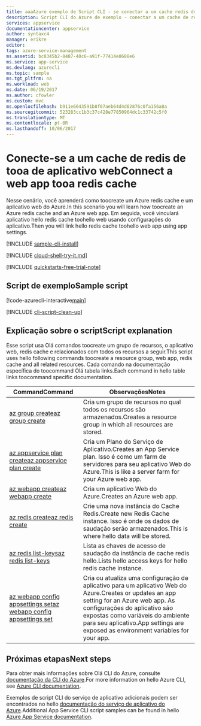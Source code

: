 ```yaml
---
title: aaaAzure exemplo de Script CLI - se conectar a um cache redis do web app tooa | Microsoft Docs
description: Script CLI do Azure de exemplo - conectar a um cache de redis de tooa de aplicativo web
services: appservice
documentationcenter: appservice
author: syntaxc4
manager: erikre
editor: 
tags: azure-service-management
ms.assetid: bc8345b2-8487-40c6-a91f-77414e8688e6
ms.service: app-service
ms.devlang: azurecli
ms.topic: sample
ms.tgt_pltfrm: na
ms.workload: web
ms.date: 06/19/2017
ms.author: cfowler
ms.custom: mvc
ms.openlocfilehash: b911e6643591b8f07aeb64d4d62876c0fa156a8a
ms.sourcegitcommit: 523283cc1b3c37c428e77850964dc1c33742c5f0
ms.translationtype: MT
ms.contentlocale: pt-BR
ms.lasthandoff: 10/06/2017
---
```

# <a name="connect-a-web-app-tooa-redis-cache"></a><span data-ttu-id="0bbf5-103">Conecte-se a um cache de redis de tooa de aplicativo web</span><span class="sxs-lookup"><span data-stu-id="0bbf5-103">Connect a web app tooa redis cache</span></span>

<span data-ttu-id="0bbf5-104">Nesse cenário, você aprenderá como toocreate um Azure redis cache e um aplicativo web do Azure.</span><span class="sxs-lookup"><span data-stu-id="0bbf5-104">In this scenario you will learn how toocreate an Azure redis cache and an Azure web app.</span></span> <span data-ttu-id="0bbf5-105">Em seguida, você vinculará aplicativo hello redis cache toohello web usando configurações do aplicativo.</span><span class="sxs-lookup"><span data-stu-id="0bbf5-105">Then you will link hello redis cache toohello web app using app settings.</span></span>

[!INCLUDE [sample-cli-install](../../../includes/sample-cli-install.md)]

[!INCLUDE [cloud-shell-try-it.md](../../../includes/cloud-shell-try-it.md)]

[!INCLUDE [quickstarts-free-trial-note](../../../includes/quickstarts-free-trial-note.md)]

## <a name="sample-script"></a><span data-ttu-id="0bbf5-106">Script de exemplo</span><span class="sxs-lookup"><span data-stu-id="0bbf5-106">Sample script</span></span>

[!code-azurecli-interactive[main](../../../cli_scripts/app-service/connect-to-redis/connect-to-redis.sh "Azure Redis Cache")]

[!INCLUDE [cli-script-clean-up](../../../includes/cli-script-clean-up.md)]

## <a name="script-explanation"></a><span data-ttu-id="0bbf5-107">Explicação sobre o script</span><span class="sxs-lookup"><span data-stu-id="0bbf5-107">Script explanation</span></span>

<span data-ttu-id="0bbf5-108">Esse script usa Olá comandos toocreate um grupo de recursos, o aplicativo web, redis cache e relacionados com todos os recursos a seguir.</span><span class="sxs-lookup"><span data-stu-id="0bbf5-108">This script uses hello following commands toocreate a resource group, web app, redis cache and all related resources.</span></span> <span data-ttu-id="0bbf5-109">Cada comando na documentação específica do toocommand Olá tabela links.</span><span class="sxs-lookup"><span data-stu-id="0bbf5-109">Each command in hello table links toocommand specific documentation.</span></span>

| <span data-ttu-id="0bbf5-110">Command</span><span class="sxs-lookup"><span data-stu-id="0bbf5-110">Command</span></span> | <span data-ttu-id="0bbf5-111">Observações</span><span class="sxs-lookup"><span data-stu-id="0bbf5-111">Notes</span></span> |
|---|---|
| [<span data-ttu-id="0bbf5-112">az group create</span><span class="sxs-lookup"><span data-stu-id="0bbf5-112">az group create</span></span>](https://docs.microsoft.com/cli/azure/group#create) | <span data-ttu-id="0bbf5-113">Cria um grupo de recursos no qual todos os recursos são armazenados.</span><span class="sxs-lookup"><span data-stu-id="0bbf5-113">Creates a resource group in which all resources are stored.</span></span> |
| [<span data-ttu-id="0bbf5-114">az appservice plan create</span><span class="sxs-lookup"><span data-stu-id="0bbf5-114">az appservice plan create</span></span>](https://docs.microsoft.com/cli/azure/appservice/plan#create) | <span data-ttu-id="0bbf5-115">Cria um Plano do Serviço de Aplicativo.</span><span class="sxs-lookup"><span data-stu-id="0bbf5-115">Creates an App Service plan.</span></span> <span data-ttu-id="0bbf5-116">Isso é como um farm de servidores para seu aplicativo Web do Azure.</span><span class="sxs-lookup"><span data-stu-id="0bbf5-116">This is like a server farm for your Azure web app.</span></span> |
| [<span data-ttu-id="0bbf5-117">az webapp create</span><span class="sxs-lookup"><span data-stu-id="0bbf5-117">az webapp create</span></span>](https://docs.microsoft.com/cli/azure/webapp#create) | <span data-ttu-id="0bbf5-118">Cria um aplicativo Web do Azure.</span><span class="sxs-lookup"><span data-stu-id="0bbf5-118">Creates an Azure web app.</span></span> |
| [<span data-ttu-id="0bbf5-119">az redis create</span><span class="sxs-lookup"><span data-stu-id="0bbf5-119">az redis create</span></span>](https://docs.microsoft.com/en-us/cli/azure/redis#create) | <span data-ttu-id="0bbf5-120">Crie uma nova instância do Cache Redis.</span><span class="sxs-lookup"><span data-stu-id="0bbf5-120">Create new Redis Cache instance.</span></span> <span data-ttu-id="0bbf5-121">Isso é onde os dados de saudação serão armazenados.</span><span class="sxs-lookup"><span data-stu-id="0bbf5-121">This is where hello data will be stored.</span></span> |
| [<span data-ttu-id="0bbf5-122">az redis list-keys</span><span class="sxs-lookup"><span data-stu-id="0bbf5-122">az redis list-keys</span></span>](https://docs.microsoft.com/en-us/cli/azure/redis#list-keys) | <span data-ttu-id="0bbf5-123">Lista as chaves de acesso de saudação da instância de cache redis hello.</span><span class="sxs-lookup"><span data-stu-id="0bbf5-123">Lists hello access keys for hello redis cache instance.</span></span> |
| [<span data-ttu-id="0bbf5-124">az webapp config appsettings set</span><span class="sxs-lookup"><span data-stu-id="0bbf5-124">az webapp config appsettings set</span></span>](https://docs.microsoft.com/cli/azure/webapp/config/appsettings#set) | <span data-ttu-id="0bbf5-125">Cria ou atualiza uma configuração de aplicativo para um aplicativo Web do Azure.</span><span class="sxs-lookup"><span data-stu-id="0bbf5-125">Creates or updates an app setting for an Azure web app.</span></span> <span data-ttu-id="0bbf5-126">As configurações do aplicativo são expostas como variáveis do ambiente para seu aplicativo.</span><span class="sxs-lookup"><span data-stu-id="0bbf5-126">App settings are exposed as environment variables for your app.</span></span> |

## <a name="next-steps"></a><span data-ttu-id="0bbf5-127">Próximas etapas</span><span class="sxs-lookup"><span data-stu-id="0bbf5-127">Next steps</span></span>

<span data-ttu-id="0bbf5-128">Para obter mais informações sobre Olá CLI do Azure, consulte [documentação da CLI do Azure](https://docs.microsoft.com/cli/azure/overview).</span><span class="sxs-lookup"><span data-stu-id="0bbf5-128">For more information on hello Azure CLI, see [Azure CLI documentation](https://docs.microsoft.com/cli/azure/overview).</span></span>

<span data-ttu-id="0bbf5-129">Exemplos de script CLI do serviço de aplicativo adicionais podem ser encontrados no hello [documentação do serviço de aplicativo do Azure](../app-service-cli-samples.md).</span><span class="sxs-lookup"><span data-stu-id="0bbf5-129">Additional App Service CLI script samples can be found in hello [Azure App Service documentation](../app-service-cli-samples.md).</span></span>
